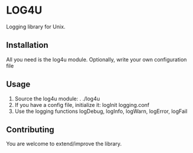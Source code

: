 # LOG4U
Logging library for Unix.
## Installation
All you need is the log4u module. Optionally, write your own configuration file
## Usage
1. Source the log4u module: . ./log4u
2. If you have a config file, initialize it: logInit logging.conf
3. Use the logging functions logDebug, logInfo, logWarn, logError, logFail
## Contributing
You are welcome to extend/improve the library.
